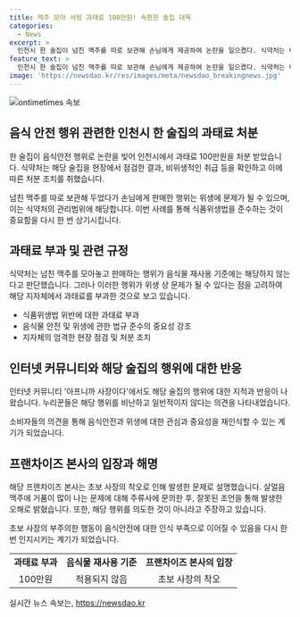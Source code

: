 ```yaml
---
title: 맥주 모아 서빙 과태료 100만원! 속편한 술집 대목
categories:
  - News
excerpt: >
  인천시 한 술집이 넘친 맥주를 따로 보관해 손님에게 제공하여 논란을 일으켰다. 식약처는 비위생적 취급 등을 적발하고 100만원 과태료를 부과했다. 해당 술집은 음식물 재사용 기준에는 해당되지 않는다고 주장했지만, 논란을 촉발하며 현장 조사를 실시할 수 있다는 안내를 받았다. 해당 술집의 행위에 대해 자영업자 및 누리꾼들의 비판이 이어졌으며, 프랜차이즈 본사는 거품 문제 해결을 위해 과잉맥주를 제공한 것이 아니라 주류사의 조언을 전달하는 과정에서 착오가 생긴 것이라고 해명했다.
feature_text: >
  인천시 한 술집이 넘친 맥주를 따로 보관해 손님에게 제공하여 논란을 일으켰다. 식약처는 비위생적 취급 등을 적발하고 100만원 과태료를 부과했다. 해당 술집은 음식물 재사용 기준에는 해당되지 않는다고 주장했지만, 논란을 촉발하며 현장 조사를 실시할 수 있다는 안내를 받았다. 해당 술집의 행위에 대해 자영업자 및 누리꾼들의 비판이 이어졌으며, 프랜차이즈 본사는 거품 문제 해결을 위해 과잉맥주를 제공한 것이 아니라 주류사의 조언을 전달하는 과정에서 착오가 생긴 것이라고 해명했다.
image: 'https://newsdao.kr/res/images/meta/newsdao_breakingnews.jpg'
---
```


<p><img src="https://newsdao.kr/res/images/meta/newsdao_breakingnews.jpg" alt="ontimetimes 속보" /></p>

<h2 data-ke-size="size26">음식 안전 행위 관련한 인천시 한 술집의 과태료 처분</h2>

<p>한 술집이 음식안전 행위로 논란을 빚어 인천시에서 과태료 100만원을 처분 받았습니다. 식약처는 해당 술집을 현장에서 점검한 결과, 비위생적인 취급 등을 확인하고 이에 따른 처분 조치를 취했습니다.</p>

<p data-ke-size="size16">넘친 맥주를 따로 보관해 두었다가 손님에게 판매한 행위는 위생에 문제가 될 수 있으며, 이는 식약처의 관리범위에 해당합니다. 이번 사례를 통해 식품위생법을 준수하는 것이 중요함을 다시 한 번 상기시킵니다.</p>

<h2 data-ke-size="size26">과태료 부과 및 관련 규정</h2>

<p>식약처는 넘친 맥주를 모아놓고 판매하는 행위가 음식물 재사용 기준에는 해당하지 않는다고 판단했습니다. 그러나 이러한 행위가 위생 상 문제가 될 수 있다는 점을 고려하여 해당 지자체에서 과태료를 부과한 것으로 보고 있습니다.</p>

<ul>
    <li>식품위생법 위반에 대한 과태료 부과</li>
    <li>음식물 안전 및 위생에 관한 법규 준수의 중요성 강조</li>
    <li>지자체의 엄격한 현장 점검 및 처분 조치</li>
</ul>

<h2 data-ke-size="size26">인터넷 커뮤니티와 해당 술집의 행위에 대한 반응</h2>

<p>인터넷 커뮤니티 '아프니까 사장이다'에서도 해당 술집의 행위에 대한 지적과 반응이 나왔습니다. 누리꾼들은 해당 행위를 비난하고 일반적이지 않다는 의견을 나타내었습니다.</p>

<p data-ke-size="size16">소비자들의 의견을 통해 음식안전과 위생에 대한 관심과 중요성을 재인식할 수 있는 계기가 되었습니다.</p>

<h2 data-ke-size="size26">프랜차이즈 본사의 입장과 해명</h2>

<p>해당 프랜차이즈 본사는 초보 사장의 착오로 인해 발생한 문제로 설명했습니다. 살얼음맥주에 거품이 많이 나는 문제에 대해 주류사에 문의한 후, 잘못된 조언을 통해 발생한 오해로 밝혔습니다. 또한, 해당 행위를 의도한 것이 아니라고 주장하고 있습니다.</p>

<p data-ke-size="size16">초보 사장의 부주의한 행동이 음식안전에 대한 인식 부족으로 이어질 수 있음을 다시 한 번 인지시키는 계기가 되었습니다.</p>

<table>
    <tr>
        <td style="text-align: center; height: 17px;"><b>과태료 부과</b></td>
        <td style="text-align: center; height: 17px;"><b>음식물 재사용 기준</b></td>
        <td style="text-align: center; height: 17px;"><b>프랜차이즈 본사의 입장</b></td>
    </tr>
    <tr>
        <td style="text-align: center;">100만원</td>
        <td style="text-align: center;">적용되지 않음</td>
        <td style="text-align: center;">초보 사장의 착오</td>
    </tr>
</table>
실시간 뉴스 속보는, <a href="https://newsdao.kr" rel="dofollow">https://newsdao.kr</a>


